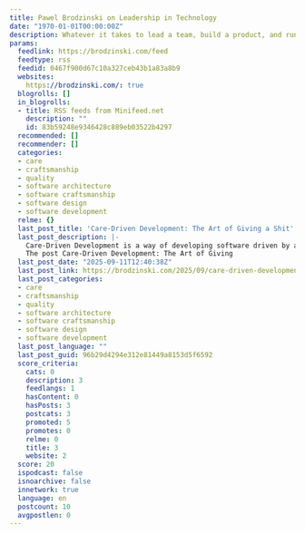 ```yaml
---
title: Pawel Brodzinski on Leadership in Technology
date: "1970-01-01T00:00:00Z"
description: Whatever it takes to lead a team, build a product, and run a business
params:
  feedlink: https://brodzinski.com/feed
  feedtype: rss
  feedid: 0467f900d67c10a327ceb43b1a83a8b9
  websites:
    https://brodzinski.com/: true
  blogrolls: []
  in_blogrolls:
  - title: RSS feeds from Minifeed.net
    description: ""
    id: 83b59248e9346428c889eb03522b4297
  recommended: []
  recommender: []
  categories:
  - care
  - craftsmanship
  - quality
  - software architecture
  - software craftsmanship
  - software design
  - software development
  relme: {}
  last_post_title: 'Care-Driven Development: The Art of Giving a Shit'
  last_post_description: |-
    Care-Driven Development is a way of developing software driven by an ultimate care for the outcomes. It's the art of giving a shit as a developer.
    The post Care-Driven Development: The Art of Giving
  last_post_date: "2025-09-11T12:40:38Z"
  last_post_link: https://brodzinski.com/2025/09/care-driven-development.html
  last_post_categories:
  - care
  - craftsmanship
  - quality
  - software architecture
  - software craftsmanship
  - software design
  - software development
  last_post_language: ""
  last_post_guid: 96b29d4294e312e81449a8153d5f6592
  score_criteria:
    cats: 0
    description: 3
    feedlangs: 1
    hasContent: 0
    hasPosts: 3
    postcats: 3
    promoted: 5
    promotes: 0
    relme: 0
    title: 3
    website: 2
  score: 20
  ispodcast: false
  isnoarchive: false
  innetwork: true
  language: en
  postcount: 10
  avgpostlen: 0
---
```

